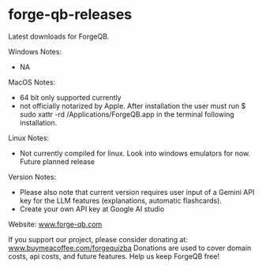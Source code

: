 # forge-qb-releases
Latest downloads for ForgeQB. 

Windows Notes: 
- NA

MacOS Notes:
- 64 bit only supported currently
- not officially notarized by Apple. After installation the user must run $ sudo xattr -rd /Applications/ForgeQB.app in the terminal following installation.

Linux Notes:
- Not currently compiled for linux. Look into windows emulators for now. Future planned release

Version Notes:
- Please also note that current version requires user input of a Gemini API key for the LLM features (explanations, automatic flashcards).
- Create your own API key at Google AI studio

Website: www.forge-qb.com

If you support our project, please consider donating at: www.buymeacoffee.com/forgequizba
Donations are used to cover domain costs, api costs, and future features. Help us keep ForgeQB free!
